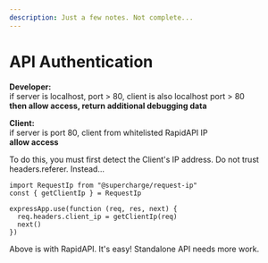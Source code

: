 ```yaml
---
description: Just a few notes. Not complete...
---
```


# API Authentication

**Developer:**  
if server is localhost, port &gt; 80, client is also localhost port &gt; 80  
**then allow access, return additional debugging data**

**Client:**  
if server is port 80, client from whitelisted RapidAPI IP  
**allow access**

To do this, you must first detect the Client's IP address. Do not trust headers.referer. Instead...

```text
import RequestIp from "@supercharge/request-ip"
const { getClientIp } = RequestIp

expressApp.use(function (req, res, next) {
  req.headers.client_ip = getClientIp(req)
  next()
})
```

Above is with RapidAPI. It's easy! Standalone API needs more work.







